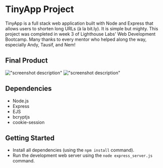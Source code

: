 # TinyApp Project

TinyApp is a full stack web application built with Node and Express that allows users to shorten long URLs (à la bit.ly). It is simple but mighty. This project was completed in week 3 of Lighthouse Labs' Web Development Bootcamp. Many thanks to every mentor who helped along the way, especially Andy, Tausif, and Nem!

## Final Product

!["screenshot description"](#)
!["screenshot description"](#)

## Dependencies

- Node.js
- Express
- EJS
- bcryptjs
- cookie-session

## Getting Started

- Install all dependencies (using the `npm install` command).
- Run the development web server using the `node express_server.js` command.
